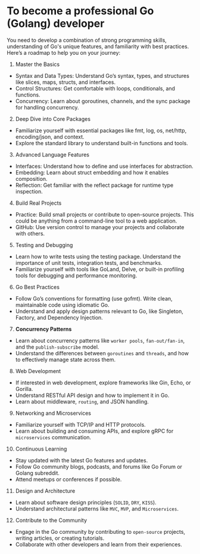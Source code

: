# To become a professional Go (Golang) developer

You need to develop a combination of strong programming skills, understanding of Go's unique features, and familiarity with best practices. Here’s a roadmap to help you on your journey:

1. Master the Basics

- Syntax and Data Types: Understand Go’s syntax, types, and structures like slices, maps, structs, and interfaces.
- Control Structures: Get comfortable with loops, conditionals, and functions.
- Concurrency: Learn about goroutines, channels, and the sync package for handling concurrency.

2. Deep Dive into Core Packages

- Familiarize yourself with essential packages like fmt, log, os, net/http, encoding/json, and context.
- Explore the standard library to understand built-in functions and tools.

3. Advanced Language Features

- Interfaces: Understand how to define and use interfaces for abstraction.
- Embedding: Learn about struct embedding and how it enables composition.
- Reflection: Get familiar with the reflect package for runtime type inspection.

4. Build Real Projects

- Practice: Build small projects or contribute to open-source projects. This could be anything from a command-line tool to a web application.
- GitHub: Use version control to manage your projects and collaborate with others.

5. Testing and Debugging

- Learn how to write tests using the testing package.
  Understand the importance of unit tests, integration tests, and benchmarks.
- Familiarize yourself with tools like GoLand, Delve, or built-in profiling tools for debugging and performance monitoring.

6. Go Best Practices

- Follow Go’s conventions for formatting (use gofmt).
  Write clean, maintainable code using idiomatic Go.
- Understand and apply design patterns relevant to Go, like Singleton, Factory, and Dependency Injection.

7. **Concurrency Patterns**

- Learn about concurrency patterns like `worker pools`, `fan-out/fan-in`, and the `publish-subscribe` model.
- Understand the differences between `goroutines` and `threads`, and how to effectively manage state across them.

8. Web Development

- If interested in web development, explore frameworks like Gin, Echo, or Gorilla.
- Understand RESTful API design and how to implement it in Go.
- Learn about middleware, `routing`, and JSON handling.

9. Networking and Microservices

- Familiarize yourself with TCP/IP and HTTP protocols.
- Learn about building and consuming APIs, and explore gRPC for `microservices` communication.

10. Continuous Learning

- Stay updated with the latest Go features and updates.
- Follow Go community blogs, podcasts, and forums like Go Forum or Golang subreddit.
- Attend meetups or conferences if possible.

11. Design and Architecture

- Learn about software design principles (`SOLID`, `DRY`, `KISS`).
- Understand architectural patterns like `MVC`, `MVP`, and `Microservices`.

12. Contribute to the Community

- Engage in the Go community by contributing to `open-source` projects, writing articles, or creating tutorials.
- Collaborate with other developers and learn from their experiences.
